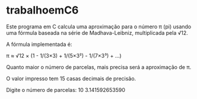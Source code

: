 # trabalhoemC6

Este programa em C calcula uma aproximação para o número π (pi) usando uma fórmula baseada na série de Madhava-Leibniz, multiplicada pela √12.

A fórmula implementada é:

π ≈ √12 × (1 - 1/(3×3) + 1/(5×3²) - 1/(7×3³) + ...)

Quanto maior o número de parcelas, mais precisa será a aproximação de π.

O valor impresso tem 15 casas decimais de precisão.

Digite o número de parcelas: 10
3.141592653590
